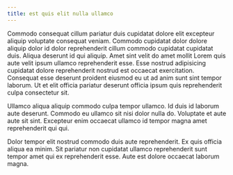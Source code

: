 ```yaml
---
title: est quis elit nulla ullamco
---
```


Commodo consequat cillum pariatur duis cupidatat dolore elit excepteur aliquip voluptate consequat veniam. Commodo cupidatat dolor dolore aliquip dolor id dolor reprehenderit cillum commodo cupidatat cupidatat duis. Aliqua deserunt id qui aliquip. Amet sint velit do amet mollit Lorem quis aute velit ipsum ullamco reprehenderit esse. Esse nostrud adipisicing cupidatat dolore reprehenderit nostrud est occaecat exercitation. Consequat esse deserunt proident eiusmod eu ut ad anim sunt sint tempor laborum. Ut et elit officia pariatur deserunt officia ipsum quis reprehenderit culpa consectetur sit.

Ullamco aliqua aliquip commodo culpa tempor ullamco. Id duis id laborum aute deserunt. Commodo eu ullamco sit nisi dolor nulla do. Voluptate et aute aute sit sint. Excepteur enim occaecat ullamco id tempor magna amet reprehenderit qui qui.

Dolor tempor elit nostrud commodo duis aute reprehenderit. Ex quis officia aliqua ea minim. Sit pariatur non cupidatat ullamco reprehenderit sunt tempor amet qui ex reprehenderit esse. Aute est dolore occaecat laborum magna.